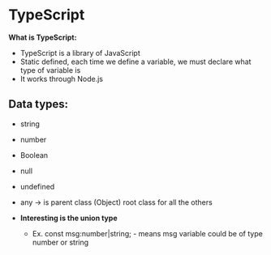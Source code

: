 # TypeScript

**What is TypeScript:**

- TypeScript is a library of JavaScript
- Static defined, each time we define a variable, we must declare what type of variable is
- It works through Node.js

## Data types:
- string
- number
- Boolean
- null
- undefined
- any -> is parent class (Object) root class for all the others

- **Interesting is the union type**
  - Ex. const msg:number|string; - means msg variable could be of type number or string


